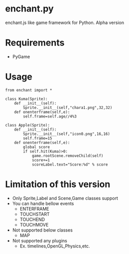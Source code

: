 # enchant.py
enchant.js like game framework for Python.
Alpha version

# Requirements

- PyGame

# Usage

~~~
from enchant import *

class Kuma(Sprite):
	def __init__(self):
		Sprite.__init__(self,"chara1.png",32,32)
	def onenterframe(self,e):
		self.frame=self.age//4%3

class Apple(Sprite):
	def __init__(self):
		Sprite.__init__(self,"icon0.png",16,16)
		self.frame=15
	def onenterframe(self,e):
		global score
		if self.hit(Kuma)>0:
			game.rootScene.removeChild(self)
			score+=1
			scoreLabel.text="Score:%d" % score
~~~

# Limitation of this version

- Only Sprite,Label and Scene,Game classes support
- You can handle bellow events
  - ENTERFRAME
  - TOUCHSTART
  - TOUCHEND
  - TOUCHMOVE
- Not supported below classes
  - MAP
- Not supported any plugins
  - Ex. timelines,OpenGL,Physics,etc.
